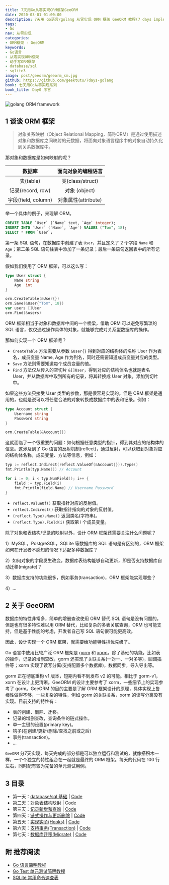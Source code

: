 ```yaml
---
title: 7天用Go从零实现ORM框架GeeORM
date: 2020-03-01 01:00:00
description: 7天用 Go语言/golang 从零实现 ORM 框架 GeeORM 教程(7 days implement golang object relational mapping framework from scratch tutorial)，动手写 ORM 框架，参照 gorm, xorm 的实现。功能包括对象和表结构的相互映射，表的创建删除(table)，记录的增删查改，事务支持(transaction)，数据库迁移(migrate)，钩子(hooks)等。
tags:
- Go
nav: 从零实现
categories:
- ORM框架 - GeeORM
keywords:
- Go语言
- 从零实现ORM框架
- 动手写ORM框架
- database/sql
- sqlite3
image: post/geeorm/geeorm_sm.jpg
github: https://github.com/geektutu/7days-golang
book: 七天用Go从零实现系列
book_title: Day0 序言
---
```


![golang ORM framework](geeorm/geeorm.jpg)

## 1 谈谈 ORM 框架

> 对象关系映射（Object Relational Mapping，简称ORM）是通过使用描述对象和数据库之间映射的元数据，将面向对象语言程序中的对象自动持久化到关系数据库中。

那对象和数据库是如何映射的呢？

| 数据库 | 面向对象的编程语言 | 
|:---:|:---:|
| 表(table) | 类(class/struct) |
| 记录(record, row) | 对象 (object) |
| 字段(field, column) | 对象属性(attribute) |

举一个具体的例子，来理解 ORM。

```sql
CREATE TABLE `User` (`Name` text, `Age` integer);
INSERT INTO `User` (`Name`, `Age`) VALUES ("Tom", 18);
SELECT * FROM `User`;
```

第一条 SQL 语句，在数据库中创建了表 `User`，并且定义了 2 个字段 `Name` 和 `Age`；第二条 SQL 语句往表中添加了一条记录；最后一条语句返回表中的所有记录。

假如我们使用了 ORM 框架，可以这么写：

```go
type User struct {
    Name string
    Age  int
}

orm.CreateTable(&User{})
orm.Save(&User{"Tom", 18})
var users []User
orm.Find(&users)
```

ORM 框架相当于对象和数据库中间的一个桥梁，借助 ORM 可以避免写繁琐的 SQL 语言，仅仅通过操作具体的对象，就能够完成对关系型数据库的操作。

那如何实现一个 ORM 框架呢？

- `CreateTable` 方法需要从参数 `&User{}` 得到对应的结构体的名称 User 作为表名，成员变量 Name, Age 作为列名，同时还需要知道成员变量对应的类型。
- `Save` 方法则需要知道每个成员变量的值。
- `Find` 方法仅从传入的空切片 `&[]User`，得到对应的结构体名也就是表名 User，并从数据库中取到所有的记录，将其转换成 User 对象，添加到切片中。

如果这些方法只接受 User 类型的参数，那是很容易实现的。但是 ORM 框架是通用的，也就是说可以将任意合法的对象转换成数据库中的表和记录。例如：

```go
type Account struct {
    Username string
    Password string
}

orm.CreateTable(&Account{})
```

这就面临了一个很重要的问题：如何根据任意类型的指针，得到其对应的结构体的信息。这涉及到了 Go 语言的反射机制(reflect)，通过反射，可以获取到对象对应的结构体名称，成员变量、方法等信息，例如：

```go
typ := reflect.Indirect(reflect.ValueOf(&Account{})).Type()
fmt.Println(typ.Name()) // Account

for i := 0; i < typ.NumField(); i++ {
    field := typ.Field(i)
    fmt.Println(field.Name) // Username Password
}
```

- `reflect.ValueOf()` 获取指针对应的反射值。
- `reflect.Indirect()` 获取指针指向的对象的反射值。
- `(reflect.Type).Name()` 返回类名(字符串)。
- `(reflect.Type).Field(i)` 获取第 i 个成员变量。

除了对象和表结构/记录的映射以外，设计 ORM 框架还需要关注什么问题呢？

1）MySQL，PostgreSQL，SQLite 等数据库的 SQL 语句是有区别的，ORM 框架如何在开发者不感知的情况下适配多种数据库？

2）如何对象的字段发生改变，数据库表结构能够自动更新，即是否支持数据库自动迁移(migrate)？

3）数据库支持的功能很多，例如事务(transaction)，ORM 框架能实现哪些？

4）...

## 2 关于 GeeORM

数据库的特性非常多，简单的增删查改使用 ORM 替代 SQL 语句是没有问题的，但是也有很多特性难以用 ORM 替代，比如复杂的多表关联查询，ORM 也可能支持，但是基于性能的考虑，开发者自己写 SQL 语句很可能更高效。

因此，设计实现一个 ORM 框架，就需要给功能特性排优先级了。

Go 语言中使用比较广泛 ORM 框架是 [gorm](https://github.com/jinzhu/gorm) 和 [xorm](https://github.com/go-xorm/xorm)。除了基础的功能，比如表的操作，记录的增删查改，gorm 还实现了关联关系(一对一、一对多等)，回调插件等；xorm 实现了读写分离(支持配置多个数据库)，数据同步，导入导出等。

gorm 正在彻底重构 v1 版本，短期内看不到发布 v2 的可能。相比于 gorm-v1，xorm 在设计上更清晰。GeeORM 的设计主要参考了 xorm，一些细节上的实现参考了 gorm。GeeORM 的目的主要是了解 ORM 框架设计的原理，具体实现上鲁棒性做得不够，一些复杂的特性，例如 gorm 的关联关系，xorm 的读写分离没有实现。目前支持的特性有：

- 表的创建、删除、迁移。
- 记录的增删查改，查询条件的链式操作。
- 单一主键的设置(primary key)。
- 钩子(在创建/更新/删除/查找之前或之后)
- 事务(transaction)。
- ...

`GeeORM` 分7天实现，每天完成的部分都是可以独立运行和测试的，就像搭积木一样，一个个独立的特性组合在一起就是最终的 ORM 框架。每天的代码在 100 行左右，同时配有较为完备的单元测试用例。

## 3 目录

- 第一天：[database/sql 基础](https://geektutu.com/post/geeorm-day1.html) | [Code](https://github.com/geektutu/7days-golang/blob/master/gee-orm/day1-database-sql)
- 第二天：[对象表结构映射](https://geektutu.com/post/geeorm-day2.html) | [Code](https://github.com/geektutu/7days-golang/blob/master/gee-orm/day2-reflect-schema)
- 第三天：[记录新增和查询](https://geektutu.com/post/geeorm-day3.html) | [Code](https://github.com/geektutu/7days-golang/blob/master/gee-orm/day3-save-query)
- 第四天：[链式操作与更新删除](https://geektutu.com/post/geeorm-day4.html) | [Code](https://github.com/geektutu/7days-golang/blob/master/gee-orm/day4-chain-operation)
- 第五天：[实现钩子(Hooks)](https://geektutu.com/post/geeorm-day5.html) | [Code](https://github.com/geektutu/7days-golang/blob/master/gee-orm/day5-hooks)
- 第六天：[支持事务(Transaction)](https://geektutu.com/post/geeorm-day6.html) | [Code](https://github.com/geektutu/7days-golang/blob/master/gee-orm/day6-transaction)
- 第七天：[数据库迁移(Migrate)](https://geektutu.com/post/geeorm-day7.html) | [Code](https://github.com/geektutu/7days-golang/blob/master/gee-orm/day7-migrate)


## 附 推荐阅读

- [Go 语言简明教程](https://geektutu.com/post/quick-golang.html)
- [Go Test 单元测试简明教程](https://geektutu.com/post/quick-go-test.html)
- [SQLite 常用命令速查表](https://geektutu.com/post/cheat-sheet-sqlite.html)